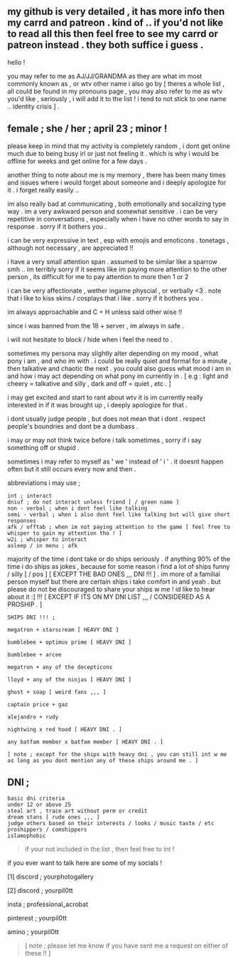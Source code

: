 my github is very detailed , it has more info then my carrd and patreon . kind of .. 
if you'd not like to read all this then feel free to see my carrd or patreon instead . they both suffice i guess .
---
hello !

you may refer to me as AJ/JJ/GRANDMA as they are what im most commonly known as , or wtv other name i also go by [ theres a whole list , all could be found in my pronouns page , you may also refer to me as wtv you'd like , seriously , i will add it to the list ! i tend to not stick to one name .. identity crisis ] .

female ; she / her ; april 23 ; minor !
---
please keep in mind that my activity is completely random , i dont get online much due to being busy irl or just not feeling it . which is why i would be offline for weeks and get online for a few days .

another thing to note about me is my memory , there has been many times and issues where i would forget about someone and i deeply apologize for it . i forget really easily ..

im also really bad at communicating , both emotionally and socalizing type way . im a very awkward person and somewhat sensitive . i can be very repetitive in conversations , especially when i have no other words to say in response . sorry if it bothers you .

i can be very expressive in text , esp with emojis and emoticons . tonetags , although not necessary , are appreciated !!

i have a very small attention span . assumed to be similar like a sparrow smh .. im terribly sorry if it seems like im paying more attention to the other person , its difficult for me to pay attention to more then 1 or 2

i can be very affectionate , wether ingame physcial , or verbally <3 . note that i like to kiss skins / cosplays that i like . sorry if it bothers you .

im always approachable and C + H unless said other wise !! 

since i was banned from the 18 + server , im always in safe .

i will not hesitate to block / hide when i feel the need to .

sometimes my persona may slightly alter depending on my mood , what pony i am , and who im with . i could be really quiet and formal for a minute , then talkative and chaotic the next . you could also guess what mood i am in and how i may act depending on what pony im currently in . [ e.g : light and cheery = talkative and silly , dark and off = quiet , etc . ]

i may get excited and start to rant about wtv it is im currently really interested in if it was brought up , i deeply apologize for that .

i dont usually judge people , but does not mean that i dont . respect people's boundries and dont be a dumbass .

i may or may not think twice before i talk sometimes , sorry if i say something off or stupid . 

sometimes i may refer to myself as ' we ' instead of ' i ' . it doesnt happen often but it still occurs every now and then .

abbreviations i may use ; 
```
int ; interact
dniuf ; do not interact unless friend [ / green name ]
non - verbal ; when i dont feel like talking
semi - verbal ; when i also dont feel like talking but will give short responses
afk / offtab ; when im not paying attention to the game [ feel free to whisper to gain my attention tho ! ]
w2i ; whisper to interact
asleep / in menu ; afk
```

majority of the time i dont take or do ships seriously . if anything 90% of the time i do ships as jokes , because for some reason i find a lot of ships funny / silly [ / pos ] [ EXCEPT THE BAD ONES ,,, DNI !!! ] . im more of a familial person myself but there are certain ships i take comfort in and yeah . but please do not be discouraged to share your ships w me ! id like to hear about it :] !!! [ EXCEPT IF ITS ON MY DNI LIST ,,, / CONSIDERED AS A PROSHIP . ]
```
SHIPS DNI !!! ;

megatron + starscream [ HEAVY DNI ]

bumblebee + optimus prime [ HEAVY DNI ]

bumblebee + arcee

megatron + any of the decepticons

lloyd + any of the ninjas [ HEAVY DNI ]

ghost + soap [ weird fans ,,, ]

captain price + gaz

alejandro + rudy

nightwing x red hood [ HEAVY DNI . ]

any batfam member x batfam member [ HEAVY DNI . ]

[ note ; except for the ships with heavy dni , you can still int w me as long as you dont mention any of these ships around me . ]
```
DNI ;
-------
```
basic dni criteria 
under 12 or above 25 
steal art , trace art without perm or credit 
dream stans [ rude ones ,,, ] 
judge others based on their interests / looks / music taste / etc 
proshippers / comshippers 
islamophobic
```

>if your not included in the list , then feel free to int !

if you ever want to talk here are some of my socials ! 

[1] discord ; yourphotogallery

[2] discord ; yourpil0tt

insta ; professional_acrobat 

pinterest ; yourpil0tt

amino ; yourpil0tt

>[ note ; please let me know if you have sent me a request on either of these !! ]
